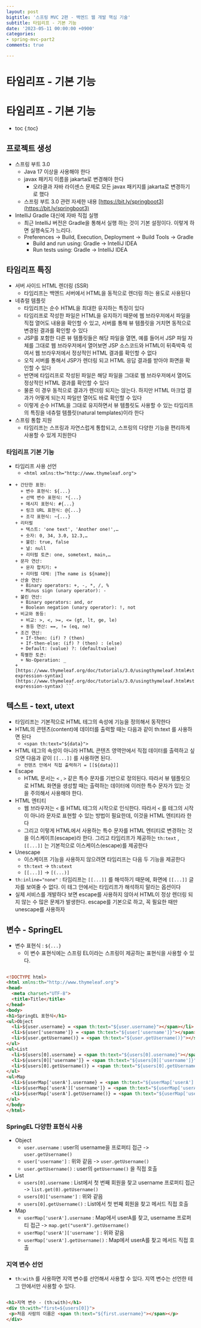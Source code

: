 ```yaml
---
layout: post
bigtitle: '스프링 MVC 2편 - 백엔드 웹 개발 핵심 기술'
subtitle: 타임리프 - 기본 기능
date: '2023-05-11 00:00:00 +0900'
categories:
- spring-mvc-part2
comments: true

---
```


# 타임리프 - 기본 기능

# 타임리프 - 기본 기능 
* toc
{:toc}


## 프로젝트 생성
+ 스프링 부트 3.0
  + Java 17 이상을 사용해야 한다
  + javax 패키지 이름을 jakarta로 변경해야 한다
    + 오라클과 자바 라이센스 문제로 모든 javax 패키지를 jakarta로 변경하기로 했다
  + 스프링 부트 3.0 관련 자세한 내용 [https://bit.ly/springboot3](https://bit.ly/springboot3)
+ IntelliJ Gradle 대신에 자바 직접 실행
  + 최근 IntelliJ 버전은 Gradle을 통해서 실행 하는 것이 기본 설정이다. 이렇게 하면 실행속도가 느리다. 
  + Preferences -> Build, Execution, Deployment -> Build Tools -> Gradle
    + Build and run using: Gradle -> IntelliJ IDEA
    + Run tests using: Gradle -> IntelliJ IDEA

## 타임리프 특징
+ 서버 사이드 HTML 렌더링 (SSR)
  + 타임리프는 백엔드 서버에서 HTML을 동적으로 렌더링 하는 용도로 사용된다
+ 네츄럴 템플릿
  + 타임리프는 순수 HTML을 최대한 유지하는 특징이 있다
  + 타임리프로 작성한 파일은 HTML을 유지하기 때문에 웹 브라우저에서 파일을 직접 열어도 내용을 확인할 수 있고, 서버를 통해 뷰 템플릿을 거치면 동적으로 변경된 결과를 확인할 수 있다
  + JSP를 포함한 다른 뷰 템플릿들은 해당 파일을 열면, 예를 들어서 JSP 파일 자체를 그대로 웹 브라우저에서 열어보면 JSP 소스코드와 HTML이 뒤죽박죽 섞여서 웹 브라우저에서 정상적인 HTML 결과를 확인할 수 없다
  + 오직 서버를 통해서 JSP가 렌더링 되고 HTML 응답 결과를 받아야 화면을 확인할 수 있다
  + 반면에 타임리프로 작성된 파일은 해당 파일을 그대로 웹 브라우저에서 열어도 정상적인 HTML 결과를 확인할 수 있다
  + 물론 이 경우 동적으로 결과가 렌더링 되지는 않는다. 하지만 HTML 마크업 결과가 어떻게 되는지 파일만 열어도 바로 확인할 수 있다
  + 이렇게 순수 HTML을 그대로 유지하면서 뷰 템플릿도 사용할 수 있는 타임리프의 특징을 네츄럴 템플릿(natural templates)이라 한다
+ 스프링 통합 지원
  + 타임리프는 스프링과 자연스럽게 통합되고, 스프링의 다양한 기능을 편리하게 사용할 수 있게 지원한다

### 타임리프 기본 기능
+ 타임리프 사용 선언
  + ``` <html xmlns:th="http://www.thymeleaf.org"> ```
+ ``` 기본 표현식
  + 간단한 표현:
    + 변수 표현식: ${...}
    + 선택 변수 표현식: *{...}
    + 메시지 표현식: #{...}
    + 링크 URL 표현식: @{...}
    + 조각 표현식: ~{...}
  + 리터럴
    + 텍스트: 'one text', 'Another one!',…
    + 숫자: 0, 34, 3.0, 12.3,…
    + 불린: true, false
    + 널: null
    + 리터럴 토큰: one, sometext, main,…
  + 문자 연산:
    + 문자 합치기: +
    + 리터럴 대체: |The name is ${name}|
  + 산술 연산:
    + Binary operators: +, -, *, /, %
    + Minus sign (unary operator): -
  + 불린 연산:
    + Binary operators: and, or
    + Boolean negation (unary operator): !, not
  + 비교와 동등:
    + 비교: >, <, >=, <= (gt, lt, ge, le)
    + 동등 연산: ==, != (eq, ne)
  + 조건 연산:
    + If-then: (if) ? (then)
    + If-then-else: (if) ? (then) : (else)
    + Default: (value) ?: (defaultvalue)
  + 특별한 토큰:
    + No-Operation: _
  + [https://www.thymeleaf.org/doc/tutorials/3.0/usingthymeleaf.html#standard-expression-syntax](https://www.thymeleaf.org/doc/tutorials/3.0/usingthymeleaf.html#standard-expression-syntax) ```

## 텍스트 - text, utext
+ 타임리프는 기본적으로 HTML 테그의 속성에 기능을 정의해서 동작한다
+ HTML의 콘텐츠(content)에 데이터를 출력할 때는 다음과 같이 th:text 를 사용하면 된다
  + ```<span th:text="${data}">```  
+ HTML 테그의 속성이 아니라 HTML 콘텐츠 영역안에서 직접 데이터를 출력하고 싶으면 다음과 같이 ``` [[...]] ``` 를 사용하면 된다.
  + ``` 컨텐츠 안에서 직접 출력하기 = [[${data}]] ```
+ Escape
  + HTML 문서는 ```<``` , ```>``` 같은 특수 문자를 기반으로 정의된다. 따라서 뷰 템플릿으로 HTML 화면을 생성할 때는 출력하는 데이터에 이러한 특수 문자가 있는 것을 주의해서 사용해야 한다.
+ HTML 엔티티
  + 웹 브라우저는 ```<``` 를 HTML 테그의 시작으로 인식한다. 따라서 ```<``` 를 테그의 시작이 아니라 문자로 표현할 수 있는 방법이 필요한데, 이것을 HTML 엔티티라 한다
  + 그리고 이렇게 HTML에서 사용하는 특수 문자를 HTML 엔티티로 변경하는 것을 이스케이프(escape)라 한다. 그리고 타임리프가 제공하는 ```th:text``` ,```[[...]]``` 는 기본적으로 이스케이스(escape)를 제공한다
+ Unescape
  + 이스케이프 기능을 사용하지 않으려면 타임리프는 다음 두 기능을 제공한다
  + ```th:text``` -> ```th:utext```
  + ```[[...]]``` ->  ```[(...)]```
+ ```th:inline="none"``` : 타임리프는 ```[[...]]``` 를 해석하기 때문에, 화면에 ```[[...]]``` 글자를 보여줄 수 없다. 이 테그 안에서는 타임리프가 해석하지 말라는 옵션이다
+ 실제 서비스를 개발하다 보면 escape를 사용하지 않아서 HTML이 정상 렌더링 되지 않는 수 많은 문제가 발생한다. escape를 기본으로 하고, 꼭 필요한 때만 unescape를 사용하자

## 변수 - SpringEL

+ 변수 표현식 : ```${...}```
  + 이 변수 표현식에는 스프링 EL이라는 스프링이 제공하는 표현식을 사용할 수 있다.


~~~html

<!DOCTYPE html>
<html xmlns:th="http://www.thymeleaf.org">
<head>
  <meta charset="UTF-8">
  <title>Title</title>
</head>
<body>
<h1>SpringEL 표현식</h1>
<ul>Object
  <li>${user.username} = <span th:text="${user.username}"></span></li>
  <li>${user['username']} = <span th:text="${user['username']}"></span></li>
  <li>${user.getUsername()} = <span th:text="${user.getUsername()}"></span></li>
</ul>
<ul>List
  <li>${users[0].username} = <span th:text="${users[0].username}"></span></li>
  <li>${users[0]['username']} = <span th:text="${users[0]['username']}"></span></li>
  <li>${users[0].getUsername()} = <span th:text="${users[0].getUsername()}"></span></li>
</ul>
<ul>Map
  <li>${userMap['userA'].username} = <span th:text="${userMap['userA'].username}"></span></li>
  <li>${userMap['userA']['username']} = <span th:text="${userMap['userA']['username']}"></span></li>
  <li>${userMap['userA'].getUsername()} = <span th:text="${userMap['userA'].getUsername()}"></span></li>
</ul>
</body>
</html>

~~~

### SpringEL 다양한 표현식 사용
+ Object
  + ```user.username``` : user의 username을 프로퍼티 접근 -> ```user.getUsername()```
  + ```user['username']``` : 위와 같음 -> ```user.getUsername()```
  + ```user.getUsername()``` : user의 ```getUsername()``` 을 직접 호출
+ List
  + ```users[0].username``` : List에서 첫 번째 회원을 찾고 username 프로퍼티 접근 -> ```list.get(0).getUsername()```
  + ```users[0]['username']``` : 위와 같음
  + ```users[0].getUsername()``` : List에서 첫 번째 회원을 찾고 메서드 직접 호출
+ Map
  + ```userMap['userA'].username``` : Map에서 userA를 찾고, username 프로퍼티 접근 -> ```map.get("userA").getUsername()```
  + ```userMap['userA']['username']``` : 위와 같음
  + ```userMap['userA'].getUsername()``` : Map에서 userA를 찾고 메서드 직접 호출

### 지역 변수 선언
+ ```th:with``` 를 사용하면 지역 변수를 선언해서 사용할 수 있다. 지역 변수는 선언한 테그 안에서만 사용할 수 있다.

~~~html

<h1>지역 변수 - (th:with)</h1>
<div th:with="first=${users[0]}">
 <p>처음 사람의 이름은 <span th:text="${first.username}"></span></p>
</div>

~~~

